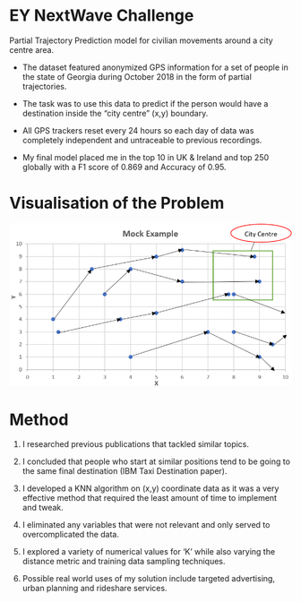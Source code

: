 # EY NextWave Challenge
Partial Trajectory Prediction model for civilian movements around a city centre area.

- The dataset featured anonymized GPS information for a set of people in the state of Georgia during October 2018 in the form of partial trajectories. 

- The task was to use this data to predict if the person would have a destination inside the “city centre” (x,y) boundary. 

- All GPS trackers reset every 24 hours so each day of data was completely independent and untraceable to previous recordings. 

- My final model placed me in the top 10 in UK & Ireland and top 250 globally with a F1 score of 0.869 and Accuracy of 0.95.

# Visualisation of the Problem

![Image of framework](https://github.com/jackapbutler/EY-NextWave-Challenge/blob/master/ey_nextwave.PNG)

# Method
1.	I researched previous publications that tackled similar topics. 

2.	I concluded that people who start at similar positions tend to be going to the same final destination (IBM Taxi Destination paper).

3.	I developed a KNN algorithm on (x,y) coordinate data as it was a very effective method that required the least amount of time to implement and tweak. 

4.	I eliminated any variables that were not relevant and only served to overcomplicated the data.

5.	I explored a variety of numerical values for ‘K’ while also varying the distance metric and training data sampling techniques.

6.	Possible real world uses of my solution include targeted advertising, urban planning and rideshare services.
